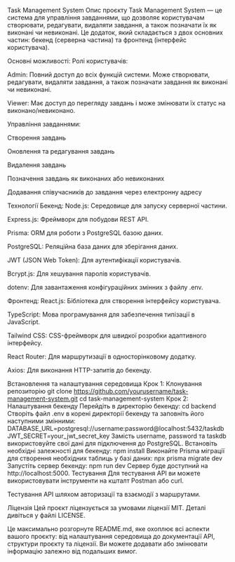 Task Management System
Опис проєкту
Task Management System — це система для управління завданнями, що дозволяє користувачам створювати, редагувати, видаляти завдання, а також позначати їх як виконані чи невиконані. Це додаток, який складається з двох основних частин: бекенд (серверна частина) та фронтенд (інтерфейс користувача).

Основні можливості:
Ролі користувачів:

Admin: Повний доступ до всіх функцій системи. Може створювати, редагувати, видаляти завдання, а також позначати завдання як виконані чи невиконані.

Viewer: Має доступ до перегляду завдань і може змінювати їх статус на виконано/невиконано.

Управління завданнями:

Створення завдань

Оновлення та редагування завдань

Видалення завдань

Позначення завдань як виконаних або невиконаних

Додавання співучасників до завдання через електронну адресу

Технології
Бекенд:
Node.js: Середовище для запуску серверної частини.

Express.js: Фреймворк для побудови REST API.

Prisma: ORM для роботи з PostgreSQL базою даних.

PostgreSQL: Реляційна база даних для зберігання даних.

JWT (JSON Web Token): Для аутентифікації користувачів.

Bcrypt.js: Для хешування паролів користувачів.

dotenv: Для завантаження конфігураційних змінних з файлу .env.

Фронтенд:
React.js: Бібліотека для створення інтерфейсу користувача.

TypeScript: Мова програмування для забезпечення типізації в JavaScript.

Tailwind CSS: CSS-фреймворк для швидкої розробки адаптивного інтерфейсу.

React Router: Для маршрутизації в односторінковому додатку.

Axios: Для виконання HTTP-запитів до бекенду.

Встановлення та налаштування середовища
Крок 1: Клонування репозиторію
git clone https://github.com/yourusername/task-management-system.git
cd task-management-system
Крок 2: Налаштування бекенду
Перейдіть в директорію бекенду:
cd backend
Створіть файл .env в корені директорії бекенду та заповніть його наступними змінними:
DATABASE_URL=postgresql://username:password@localhost:5432/taskdb
JWT_SECRET=your_jwt_secret_key
Замість username, password та taskdb використовуйте свої дані для підключення до PostgreSQL.
Встановіть необхідні залежності для бекенду:
npm install
Виконайте Prisma міграції для створення необхідних таблиць у базі даних:
npx prisma migrate dev
Запустіть сервер бекенду:
npm run dev
Сервер буде доступний на http://localhost:5000.
Тестування
Для тестування API ви можете використовувати інструменти на кшталт Postman або curl.

Тестування API шляхом авторизації та взаємодії з маршрутами.

Ліцензія
Цей проєкт ліцензується за умовами ліцензії MIT. Деталі дивіться у файлі LICENSE.

Це максимально розгорнуте README.md, яке охоплює всі аспекти вашого проєкту: від налаштування середовища до документації API, структури проєкту та ліцензії. Ви можете додавати або змінювати інформацію залежно від подальших вимог.

